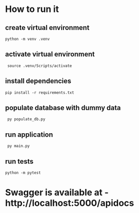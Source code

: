 # How to run it

  ## create virtual environment
    python -m venv .venv
  ## activate virtual environment
     source .venv/Scripts/activate
  ## install dependencies
    pip install -r requirements.txt
  ## populate database with dummy data 
     py populate_db.py
  ## run application 
     py main.py
  ## run tests
    python -m pytest

# Swagger is available at - http://localhost:5000/apidocs 

    
